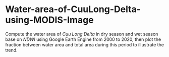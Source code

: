 # Water-area-of-CuuLong-Delta-using-MODIS-Image
Compute the water area of *Cuu Long Delta* in dry season and wet season base on *NDWI* using Google Earth Engine from 2000 to 2020, then plot the fraction between water area and total area during this period to illustrate the trend.
